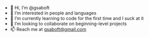 - 👋 Hi, I’m @gsaboft
- 👀 I’m interested in people and languages
- 🌱 I’m currently learning to code for the first time and I suck at it
- 💞️ I’m looking to collaborate on beginning-level projects
- 📫 Reach me at gsaboft@gmail.com

<!---
gsaboft/gsaboft is a ✨ special ✨ repository because its `README.md` (this file) appears on your GitHub profile.
You can click the Preview link to take a look at your changes.
--->
